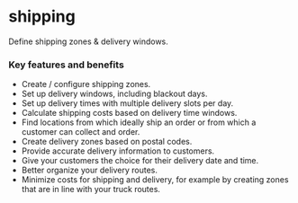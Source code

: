# shipping

Define shipping zones & delivery windows.

### Key features and benefits
* Create / configure shipping zones.
* Set up delivery windows, including blackout days.
* Set up delivery times with multiple delivery slots per day.
* Calculate shipping costs based on delivery time windows.
* Find locations from which ideally ship an order or from which a customer can collect and order.
* Create delivery zones based on postal codes.
* Provide accurate delivery information to customers.
* Give your customers the choice for their delivery date and time.
* Better organize your delivery routes.
* Minimize costs for shipping and delivery, for example by creating zones that are in line with your truck routes.